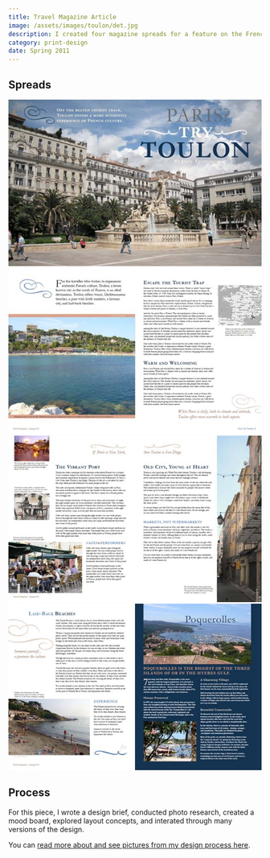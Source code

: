 ```yaml
---
title: Travel Magazine Article
image: /assets/images/toulon/det.jpg
description: I created four magazine spreads for a feature on the French city of Toulon for an assignment in the class Communication Design Fundamentals. 
category: print-design
date: Spring 2011
---
```


## Spreads

![Page 1](/assets/images/toulon/1.jpg)
![Page 2](/assets/images/toulon/2.jpg)
![Page 3](/assets/images/toulon/3.jpg)
![Page 4](/assets/images/toulon/4.jpg)

## Process

For this piece, I wrote a design brief, conducted photo research, created a mood board, explored layout concepts, and interated through many versions of the design.

You can [read more about and see pictures from my design process here](http://juliateitelbaumcdf.wordpress.com/2011/05/02/a6-process/).


